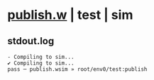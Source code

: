 # [publish.w](../../../../examples/tests/valid/publish.w) | test | sim

## stdout.log
```log
- Compiling to sim...
✔ Compiling to sim...
pass ─ publish.wsim » root/env0/test:publish
```

